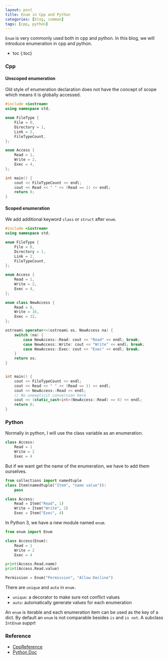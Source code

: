 ```yaml
---
layout: post
title: Enum in Cpp and Python
categories: [blog, common]
tags: [cpp, python]
---
```


`Enum` is very commonly used both in cpp and python. In this blog, we will introduce enumeration
in cpp and python.

+ toc
{:toc}

### Cpp

#### Unscoped enumeration

Old style of enumeration declaration does not have the concept of scope which means it is
globally accessed.

```cpp
#include <iostream>
using namespace std;

enum FileType {
    File = 0,
    Directory = 1,
    Link = 2,
    FileTypeCount,
};

enum Access {
    Read = 1,
    Write = 2,
    Exec = 4,
};

int main() {
    cout << FileTypeCount << endl;
    cout << Read << " " << (Read == 1) << endl;
    return 0;
}
```

#### Scoped enumeration

We add additional keyword `class` or `struct` after `enum`.

```cpp
#include <iostream>
using namespace std;

enum FileType {
    File = 0,
    Directory = 1,
    Link = 2,
    FileTypeCount,
};

enum Access {
    Read = 1,
    Write = 2,
    Exec = 4,
};

enum class NewAccess {
    Read = 8,
    Write = 16,
    Exec = 32,
};

ostream& operator<<(ostream& os, NewAccess na) {
    switch (na) {
        case NewAccess::Read: cout << "Read" << endl; break;
        case NewAccess::Write: cout << "Write" << endl; break;
        case NewAccess::Exec: cout << "Exec" << endl; break;
    }
    return os;
}


int main() {
    cout << FileTypeCount << endl;
    cout << Read << " " << (Read == 1) << endl;
    cout << NewAccess::Read << endl;
    // No unexplicit conversion here
    cout << (static_cast<int>(NewAccess::Read) == 8) << endl;
    return 0;
}

```

### Python

Normally in python, I will use the class variable as an enumeration.

```python
class Access:
    Read = 1
    Write = 2
    Exec = 4
```

But if we want get the name of the enumeration, we have to add them ourselves.

```python
from collections import namedtuple
class Item(namedtuple("Item", "name value")):
    pass

class Access:
    Read = Item("Read", 1)
    Write = Item("Write", 2)
    Exec = Item("Exec", 4)
```

In Python 3, we have a new module named `enum`.

```python
from enum import Enum

class Access(Enum):
    Read = 1
    Write = 2
    Exec = 4

print(Access.Read.name)
print(Access.Read.value)

Permission = Enum("Permission", "Allow Decline")
```

There are `unique` and `auto` in `enum.`

+ `unique`: a decorator to make sure not conflict values
+ `auto`: automatically generate values for each enumeration

An `enum` is iterable and each enumeration item can be used as the key of a dict. By default
an `enum` is not comparable besides `is` and `is not`. A subclass `IntEnum` supprt

### Reference

+ [CppReference](https://en.cppreference.com/w/cpp/language/enum)
+ [Python Doc](https://docs.python.org/zh-cn/3.7/library/enum.html)
